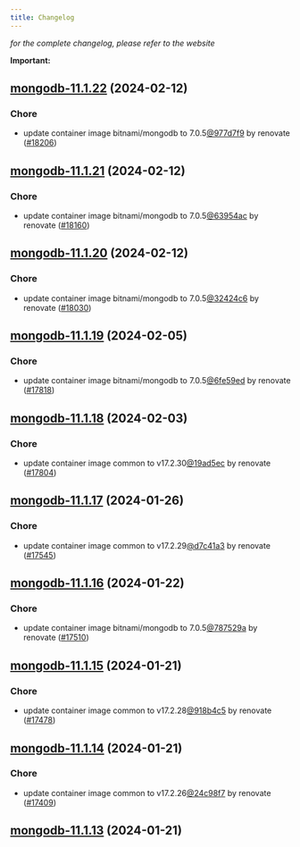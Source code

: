 ```yaml
---
title: Changelog
---
```



*for the complete changelog, please refer to the website*

**Important:**










## [mongodb-11.1.22](https://github.com/truecharts/charts/compare/mongodb-11.1.21...mongodb-11.1.22) (2024-02-12)

### Chore



- update container image bitnami/mongodb to 7.0.5[@977d7f9](https://github.com/977d7f9) by renovate ([#18206](https://github.com/truecharts/charts/issues/18206))


## [mongodb-11.1.21](https://github.com/truecharts/charts/compare/mongodb-11.1.20...mongodb-11.1.21) (2024-02-12)

### Chore



- update container image bitnami/mongodb to 7.0.5[@63954ac](https://github.com/63954ac) by renovate ([#18160](https://github.com/truecharts/charts/issues/18160))


## [mongodb-11.1.20](https://github.com/truecharts/charts/compare/mongodb-11.1.19...mongodb-11.1.20) (2024-02-12)

### Chore



- update container image bitnami/mongodb to 7.0.5[@32424c6](https://github.com/32424c6) by renovate ([#18030](https://github.com/truecharts/charts/issues/18030))


## [mongodb-11.1.19](https://github.com/truecharts/charts/compare/mongodb-11.1.18...mongodb-11.1.19) (2024-02-05)

### Chore



- update container image bitnami/mongodb to 7.0.5[@6fe59ed](https://github.com/6fe59ed) by renovate ([#17818](https://github.com/truecharts/charts/issues/17818))


## [mongodb-11.1.18](https://github.com/truecharts/charts/compare/mongodb-11.1.17...mongodb-11.1.18) (2024-02-03)

### Chore



- update container image common to v17.2.30[@19ad5ec](https://github.com/19ad5ec) by renovate ([#17804](https://github.com/truecharts/charts/issues/17804))


## [mongodb-11.1.17](https://github.com/truecharts/charts/compare/mongodb-11.1.16...mongodb-11.1.17) (2024-01-26)

### Chore



- update container image common to v17.2.29[@d7c41a3](https://github.com/d7c41a3) by renovate ([#17545](https://github.com/truecharts/charts/issues/17545))


## [mongodb-11.1.16](https://github.com/truecharts/charts/compare/mongodb-11.1.15...mongodb-11.1.16) (2024-01-22)

### Chore



- update container image bitnami/mongodb to 7.0.5[@787529a](https://github.com/787529a) by renovate ([#17510](https://github.com/truecharts/charts/issues/17510))


## [mongodb-11.1.15](https://github.com/truecharts/charts/compare/mongodb-11.1.14...mongodb-11.1.15) (2024-01-21)

### Chore



- update container image common to v17.2.28[@918b4c5](https://github.com/918b4c5) by renovate ([#17478](https://github.com/truecharts/charts/issues/17478))


## [mongodb-11.1.14](https://github.com/truecharts/charts/compare/mongodb-11.1.13...mongodb-11.1.14) (2024-01-21)

### Chore



- update container image common to v17.2.26[@24c98f7](https://github.com/24c98f7) by renovate ([#17409](https://github.com/truecharts/charts/issues/17409))


## [mongodb-11.1.13](https://github.com/truecharts/charts/compare/mongodb-11.1.12...mongodb-11.1.13) (2024-01-21)